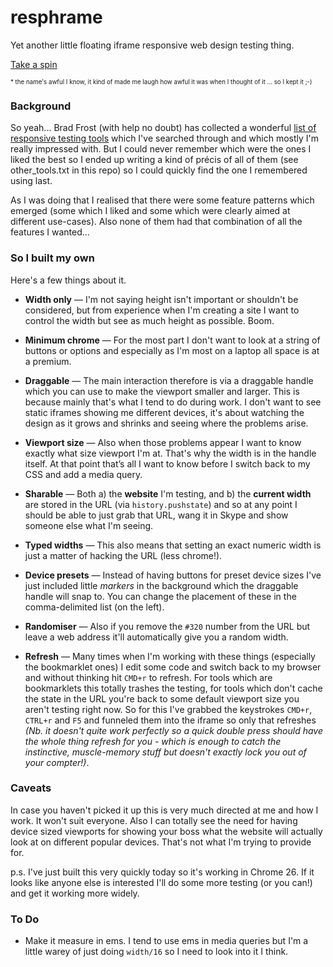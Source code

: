 resphrame
=========

Yet another little floating iframe responsive web design testing thing.

[Take a spin](http://morganesque.github.io/resphrame/)

<small><small>* the name's awful I know, it kind of made me laugh how awful it was when I thought of it ... so I kept it ;-)</small></small>

### Background ###

So yeah... Brad Frost (with help no doubt) has collected a wonderful [list of responsive testing tools](http://bradfrost.github.io/this-is-responsive/resources.html#testing) which I've searched through and which mostly I'm really impressed with. But I could never remember which were the ones I liked the best so I ended up writing a kind of précis of all of them (see other_tools.txt in this repo) so I could quickly find the one I remembered using last. 

As I was doing that I realised that there were some feature patterns which emerged (some which I liked and some which were clearly aimed at different use-cases). Also none of them had that combination of all the features I wanted...

### So I built my own ###

Here's a few things about it.

* **Width only** &mdash; I'm not saying height isn't important or shouldn't be considered, but from experience when I'm creating a site I want to control the width but see as much height as possible. Boom.

* **Minimum chrome** &mdash; For the most part I don't want to look at a string of buttons or options and especially as I'm most on a laptop all space is at a premium.

* **Draggable** &mdash; The main interaction therefore is via a draggable handle which you can use to make the viewport smaller and larger. This is because mainly that's what I tend to do during work. I don't want to see static iframes showing me different devices, it's about watching the design as it grows and shrinks and seeing where the problems arise.

* **Viewport size** &mdash; Also when those problems appear I want to know exactly what size viewport I'm at. That's why the width is in the handle itself. At that point that’s all I want to know before I switch back to my CSS and add a media query.

* **Sharable** &mdash; Both a) the **website** I'm testing, and b) the **current width** are stored in the URL (via `history.pushstate`) and so at any point I should be able to just grab that URL, wang it in Skype and show someone else what I'm seeing.

* **Typed widths** &mdash; This also means that setting an exact numeric width is just a matter of hacking the URL (less chrome!).

* **Device presets** &mdash; Instead of having buttons for preset device sizes I've just included little _markers_ in the background which the draggable handle will snap to. You can change the placement of these in the comma-delimited list (on the left).

* **Randomiser** &mdash; Also if you remove the `#320` number from the URL but leave a web address it'll automatically give you a random width.

* **Refresh** &mdash; Many times when I'm working with these things (especially the bookmarklet ones) I edit some code and switch back to my browser and without thinking hit `CMD+r` to refresh. For tools which are bookmarklets this totally trashes the testing, for tools which don't cache the state in the URL you're back to some default viewport size you aren't testing right now. So for this I've grabbed the keystrokes `CMD+r`, `CTRL+r` and `F5` and funneled them into the iframe so only that refreshes _(Nb. it doesn't quite work perfectly so a quick double press should have the whole thing refresh for you - which is enough to catch the instinctive, muscle-memory stuff but doesn't exactly lock you out of your compter!)_.

### Caveats ###

In case you haven't picked it up this is very much directed at me and how I work. It won't suit everyone. Also I can totally see the need for having device sized viewports for showing your boss what the website will actually look at on different popular devices. That's not what I'm trying to provide for.

p.s. I've just built this very quickly today so it's working in Chrome 26. If it looks like anyone else is interested I'll do some more testing (or you can!) and get it working more widely.

### To Do ###

* Make it measure in ems. I tend to use ems in media queries but I'm a little warey of just doing `width/16` so I need to look into it I think.